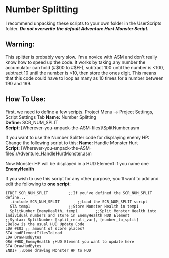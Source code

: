 # Number Splitting

I recommend unpacking these scripts to your own folder in the UserScripts folder.
**_Do not overwrite the default Adventure Hurt Monster Script._**

## Warning:
This splitter is probably very slow.
I'm a novice with ASM and don't really know how to speed up the code.
It works by taking any number the accumulator can hold (#$00 to #$FF), subtract 100 until the number is <100, subtract 10 until the number is <10, then store the ones digit. This means that this code could have to loop as many as 10 times for a number between 190 and 199.

## How To Use:
First, we need to define a few scripts. Project Menu -> Project Settings, Script Settings Tab
**Name:** Number Splitting  
**Define:** SCR_NUM_SPLIT  
**Script:** [Wherever-you-unpack-the-ASM-files]\SplitNumber.asm

If you want to use the Number Splitter code for displaying enemy HP:
Change the following script to this:
**Name:** Handle Monster Hurt  
**Script:** [Wherever-you-unpack-the-ASM-files]\Adventure_HandleHurtMonster.asm

Now Monster HP will be displayed in a HUD Element if you name one **EnemyHealth**

If you wish to use this script for any other purpose, you'll want to add and edit the following to **one script**:
```assembly
IFDEF SCR_NUM_SPLIT 		;;If you've defined the SCR_NUM_SPLIT define...
  .include SCR_NUM_SPLIT		;;Load the SCR_NUM_SPLIT script
  STA temp1					;;Store Monster Health in temp1
  SplitNumber EnemyHealth, temp1		;;Split Monster Health into individual numbers and store in EnemyHealth HUD Element
;;Syntax: SplitNumber [split_result_var], [number_to_split]
;Below is the usual HUD Update Code
LDA #$03 ;; amount of score places?
STA hudElementTilesToLoad
LDA DrawHudBytes
ORA #HUD_EnemyHealth ;HUD Element you want to update here
STA DrawHudBytes
ENDIF ;;Done drawing Monster HP to HUD
```
